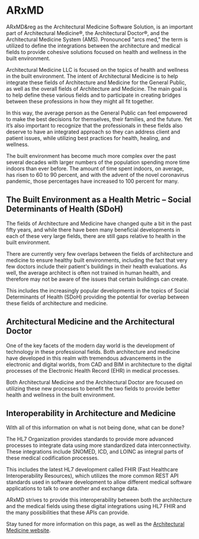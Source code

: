 # ARxMD

ARxMD&reg as the Architectural Medicine Software Solution, is an important part of Architectural Medicine®, the Architectural Doctor®, and the Architectural Medicine System (AMS). Pronounced "arcs med," the term is utilized to define the integrations between the architecture and medical fields to provide cohesive solutions focused on health and wellness in the built environment.

Architectural Medicine LLC is focused on the topics of health and wellness in the built environment. The intent of Architectural Medicine is to help integrate these fields of Architecture and Medicine for the General Public, as well as the overall fields of Architecture and Medicine. The main goal is to help define these various fields and to participate in creating bridges between these professions in how they might all fit together.

In this way, the average person as the General Public can feel empowered to make the best decisions for themselves, their families, and the future. Yet it’s also important to recognize that the professionals in these fields also deserve to have an integrated approach so they can address client and patient issues, while utilizing best practices for health, healing, and wellness.

The built environment has become much more complex over the past several decades with larger numbers of the population spending more time indoors than ever before. The amount of time spent indoors, on average, has risen to 60 to 90 percent, and with the advent of the novel coronavirus pandemic, those percentages have increased to 100 percent for many.

## The Built Environment as a Health Metric – Social Determinants of Health (SDoH)

The fields of Architecture and Medicine have changed quite a bit in the past fifty years, and while there have been many beneficial developments in each of these very large fields, there are still gaps relative to health in the built environment.

There are currently very few overlaps between the fields of architecture and medicine to ensure healthy built environments, including the fact that very few doctors include their patient's buildings in their health evaluations. As well, the average architect is often not trained in human health, and therefore may not be aware of the issues that certain buildings can create.

This includes the increasingly popular developments in the topics of Social Determinants of Health (SDoH) providing the potential for overlap between these fields of architecture and medicine.

## Architectural Medicine and the Architectural Doctor

One of the key facets of the modern day world is the development of technology in these professional fields. Both architecture and medicine have developed in this realm with tremendous advancements in the electronic and digital worlds, from CAD and BIM in architecture to the digital processes of the Electronic Health Record (EHR) in medical processes.

Both Architectural Medicine and the Architectural Doctor are focused on utilizing these new processes to benefit the two fields to provide better health and wellness in the built environment.

## Interoperability in Architecture and Medicine

With all of this information on what is not being done, what can be done?

The HL7 Organization provides standards to provide more advanced processes to integrate data using more standardized data interconnectivity. These integrations include SNOMED, ICD, and LOINC as integral parts of these medical codification processes.

This includes the latest HL7 development called FHIR (Fast Healthcare Interoperability Resources), which utilizes the more common REST API standards used in software development to allow different medical software applications to talk to one another and exchange data.

ARxMD strives to provide this interoperability between both the architecture and the medical fields using these digital integrations using HL7 FHIR and the many possibilities that these APIs can provide.

Stay tuned for more information on this page, as well as the [Architectural Medicine website](https://architecturalmedicine.com/).
